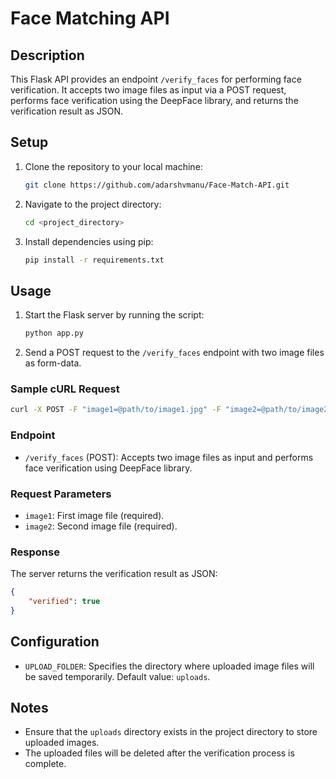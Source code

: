 # Face Matching API 

## Description
This Flask API provides an endpoint `/verify_faces` for performing face verification. It accepts two image files as input via a POST request, performs face verification using the DeepFace library, and returns the verification result as JSON.

## Setup
1. Clone the repository to your local machine:
   ```bash
   git clone https://github.com/adarshvmanu/Face-Match-API.git
   ```

2. Navigate to the project directory:
   ```bash
   cd <project_directory>
   ```

3. Install dependencies using pip:
   ```bash
   pip install -r requirements.txt
   ```

## Usage
1. Start the Flask server by running the script:
   ```bash
   python app.py
   ```

2. Send a POST request to the `/verify_faces` endpoint with two image files as form-data.

### Sample cURL Request
```bash
curl -X POST -F "image1=@path/to/image1.jpg" -F "image2=@path/to/image2.jpg" http://127.0.0.1:5000/verify_faces
```

### Endpoint
- `/verify_faces` (POST): Accepts two image files as input and performs face verification using DeepFace library.

### Request Parameters
- `image1`: First image file (required).
- `image2`: Second image file (required).

### Response
The server returns the verification result as JSON:

```json
{
    "verified": true
}
```

## Configuration
- `UPLOAD_FOLDER`: Specifies the directory where uploaded image files will be saved temporarily. Default value: `uploads`.

## Notes
- Ensure that the `uploads` directory exists in the project directory to store uploaded images.
- The uploaded files will be deleted after the verification process is complete.
